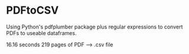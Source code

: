 # PDFtoCSV
Using Python's pdfplumber package plus regular expressions to convert PDFs to useable dataframes. 

16.16 seconds
219 pages of PDF --> .csv file
